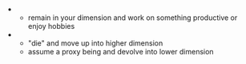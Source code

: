 - - remain in your dimension and work on something productive or enjoy hobbies
- - "die" and move up into higher dimension
  - assume a proxy being and devolve into lower dimension
